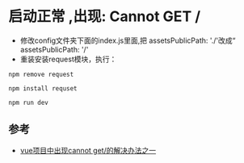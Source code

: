 # 启动正常 ,出现: Cannot GET /

- 修改config文件夹下面的index.js里面,把  assetsPublicPath: './'改成“ assetsPublicPath: '/'
- 重装安装request模块，执行：

```
npm remove request

npm install requset

npm run dev
```

## 参考
- [vue项目中出现cannot get/的解决办法之一](https://blog.csdn.net/tiantiandashi/article/details/81366315)
